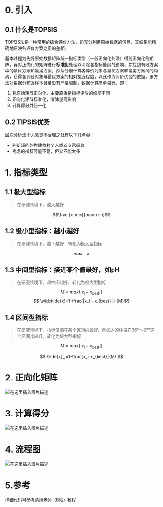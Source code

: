 # 0. 引入
## 0.1 什么是TOPSIS
TOPSIS法是一种常用的综合评价方法，能充分利用原始数据的信息，其结果能精确地反映各评价方案之间的差距。

基本过程为先将原始数据矩阵统一指标类型（一般正向化处理）得到正向化的矩阵，再对正向化的矩阵进行**标准化**处理以消除各指标量纲的影响，并找到有限方案中的最优方案和最劣方案，然后分别计算各评价对象与最优方案和最劣方案间的距离，获得各评价对象与最优方案的相对接近程度，以此作为评价优劣的依据。该方法对数据分布及样本含量没有严格限制，数据计算简单易行。即：

 1. 将原始矩阵正向化，主要原始是指标评价的维度不同
 2. 正向化矩阵标准化，消除量纲影响
 3. 计算得分并归一化
 
## 0.2 TIPSIS优势
层次分析法个人感觉不合理之处有以下几点:joy:：

- 判断矩阵的构建依赖个人或者专家经验
- 考虑的指标可能不足，但又不能太多

# 1. 指标类型
## 1.1 极大型指标
> 在研究情境下，越大越好

$$\frac {x-min}{max-min}$$

## 1.2 极小型指标：越小越好
> 在研究情境下，越下越好，转化为极大型指标

$$max-x$$

## 1.3 中间型指标：接近某个值最好，如pH
> 在研究情境下，越中间越好，转化为极大型指标

$$M=max \{ |x_i - x_{best} |\} $$
$$ \widetilde{x}=1-\frac{|x_i - x_{best} |} {M}$$

## 1.4 区间型指标
> 在研究情境下，指标值落在某个区间内最好，例如人的体温在36°～37°这个区间比较好，转化为极大型指标

$$
M=max\{\left [ x_i-x_{best} \right ] \}
$$

$$
 \tilde{x}_i=1-\frac{x_i-x_{best}}{M} 
 $$

# 2. 正向化矩阵

![在这里插入图片描述](https://img-blog.csdnimg.cn/504e19de34364ecd9870916c8e10fcb7.png)
# 3. 计算得分
![在这里插入图片描述](https://img-blog.csdnimg.cn/0a07bbbe6a534dc9ba1ed015abb333d9.png)

# 4. 流程图
![在这里插入图片描述](https://img-blog.csdnimg.cn/5ecc594e5afe4b44826068e3f7a2c4f4.png#pic_center)
# 5.参考
详细代码可参考清风老师（B站）教程
